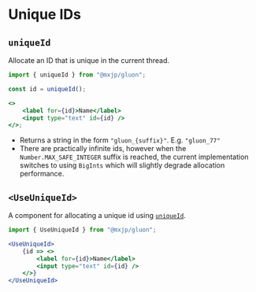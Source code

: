 # Unique IDs

## `uniqueId`
Allocate an ID that is unique in the current thread.
```jsx
import { uniqueId } from "@mxjp/gluon";

const id = uniqueId();

<>
	<label for={id}>Name</label>
	<input type="text" id={id} />
</>;
```

+ Returns a string in the form `"gluon_{suffix}"`. E.g. `"gluon_77"`
+ There are practically infinite ids, however when the `Number.MAX_SAFE_INTEGER` suffix is reached, the current implementation switches to using `BigInts` which will slightly degrade allocation performance.

## `<UseUniqueId>`
A component for allocating a unique id using [`uniqueId`](#uniqueid).
```jsx
import { UseUniqueId } from "@mxjp/gluon";

<UseUniqueId>
	{id => <>
		<label for={id}>Name</label>
		<input type="text" id={id} />
	</>}
</UseUniqueId>
```
